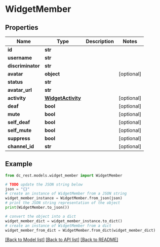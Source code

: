 # WidgetMember


## Properties

Name | Type | Description | Notes
------------ | ------------- | ------------- | -------------
**id** | **str** |  | 
**username** | **str** |  | 
**discriminator** | **str** |  | 
**avatar** | **object** |  | [optional] 
**status** | **str** |  | 
**avatar_url** | **str** |  | 
**activity** | [**WidgetActivity**](WidgetActivity.md) |  | [optional] 
**deaf** | **bool** |  | [optional] 
**mute** | **bool** |  | [optional] 
**self_deaf** | **bool** |  | [optional] 
**self_mute** | **bool** |  | [optional] 
**suppress** | **bool** |  | [optional] 
**channel_id** | **str** |  | [optional] 

## Example

```python
from dc_rest.models.widget_member import WidgetMember

# TODO update the JSON string below
json = "{}"
# create an instance of WidgetMember from a JSON string
widget_member_instance = WidgetMember.from_json(json)
# print the JSON string representation of the object
print(WidgetMember.to_json())

# convert the object into a dict
widget_member_dict = widget_member_instance.to_dict()
# create an instance of WidgetMember from a dict
widget_member_from_dict = WidgetMember.from_dict(widget_member_dict)
```
[[Back to Model list]](../README.md#documentation-for-models) [[Back to API list]](../README.md#documentation-for-api-endpoints) [[Back to README]](../README.md)


